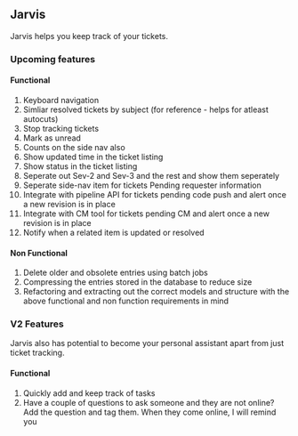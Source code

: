 ## Jarvis

Jarvis helps you keep track of your tickets.

### Upcoming features

#### Functional

1. Keyboard navigation
2. Simliar resolved tickets by subject (for reference - helps for atleast autocuts)
3. Stop tracking tickets 
4. Mark as unread
5. Counts on the side nav also
6. Show updated time in the ticket listing
7. Show status in the ticket listing
8. Seperate out Sev-2 and Sev-3 and the rest and show them seperately
9. Seperate side-nav item for tickets Pending requester information
10. Integrate with pipeline API for tickets pending code push and alert once a new revision is in place
11. Integrate with CM tool for tickets pending CM and alert once a new revision is in place
12. Notify when a related item is updated or resolved

#### Non Functional

1. Delete older and obsolete entries using batch jobs
2. Compressing the entries stored in the database to reduce size
3. Refactoring and extracting out the correct models and structure with the above functional and non function requirements in mind

### V2 Features

Jarvis also has potential to become your personal assistant apart from just ticket tracking.

#### Functional

1. Quickly add and keep track of tasks
2. Have a couple of questions to ask someone and they are not online? Add the question and tag them. When they come online, I will remind you
